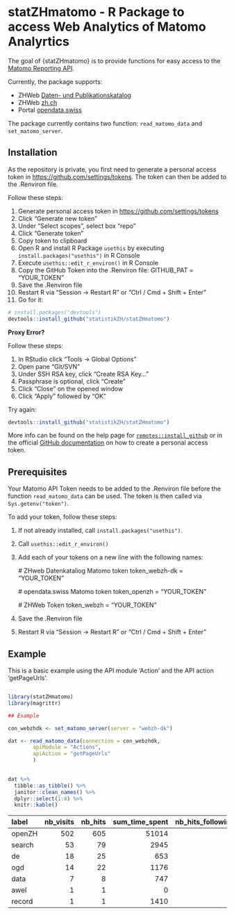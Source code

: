 
<!-- README.md is generated from README.Rmd. Please edit that file -->

# statZHmatomo - R Package to access Web Analytics of Matomo Analyrtics

<!-- badges: start -->

<!-- badges: end -->

The goal of {statZHmatomo} is to provide functions for easy access to
the [Matomo Reporting
API](https://developer.matomo.org/api-reference/reporting-api).

Currently, the package supports:

  - ZHWeb [Daten- und
    Publikationskatalog](https://www.zh.ch/de/politik-staat/statistik-daten/datenkatalog.html#/home)
  - ZHWeb [zh.ch](https://www.zh.ch/de.html)
  - Portal [opendata.swiss](https://opendata.swiss/de/)

The package currently contains two function: `read_matomo_data` and
`set_matomo_server`.

## Installation

As the repository is private, you first need to generate a personal
access token in <https://github.com/settings/tokens>. The token can then
be added to the .Renviron file.

Follow these steps:

1.  Generate personal access token in
    <https://github.com/settings/tokens>
2.  Click “Generate new token”
3.  Under “Select scopes”, select box “repo”
4.  Click “Generate token”
5.  Copy token to clipboard
6.  Open R and install R Package `usethis` by executing
    `install.packages("usethis")` in R Console
7.  Execute `usethis::edit_r_environ()` in R Console
8.  Copy the GitHub Token into the .Renviron file: GITHUB\_PAT =
    “YOUR\_TOKEN”
9.  Save the .Renviron file
10. Restart R via “Session -\> Restart R” or “Ctrl / Cmd + Shift +
    Enter”
11. Go for it:

<!-- end list -->

``` r
# install.packages("devtools")
devtools::install_github("statistikZH/statZHmatomo")
```

**Proxy Error?**

Follow these steps:

1.  In RStudio click “Tools -\> Global Options”
2.  Open pane “Git/SVN”
3.  Under SSH RSA key, click “Create RSA Key…”
4.  Passphrase is optional, click “Create”
5.  Click “Close” on the opened window
6.  Click “Apply” followed by “OK”

Try again:

``` r
devtools::install_github("statistikZH/statZHmatomo")
```

More info can be found on the help page for
[`remotes::install_github`](https://remotes.r-lib.org/reference/install_github.html)
or in the official [GitHub
documentation](https://docs.github.com/en/github/authenticating-to-github/creating-a-personal-access-token)
on how to create a personal access token.

## Prerequisites

Your Matomo API Token needs to be added to the .Renviron file before the
function `read_matomo_data` can be used. The token is then called via
`Sys.getenv("token")`.

To add your token, follow these steps:

1.  If not already installed, call `install.packages("usethis")`.

2.  Call `usethis::edit_r_environ()`

3.  Add each of your tokens on a new line with the following names:
    
    \# ZHweb Datenkataliog Matomo token token\_webzh-dk = “YOUR\_TOKEN”
    
    \# opendata.swiss Matomo token token\_openzh = “YOUR\_TOKEN”
    
    \# ZHWeb Token token\_webzh = “YOUR\_TOKEN”

4.  Save the .Renviron file

5.  Restart R via “Session -\> Restart R” or “Ctrl / Cmd + Shift +
    Enter”

## Example

This is a basic example using the API module ‘Action’ and the API action
‘getPageUrls’.

``` r

library(statZHmatomo)
library(magrittr)

## Example

con_webzhdk <- set_matomo_server(server = "webzh-dk")

dat <- read_matomo_data(connection = con_webzhdk,
        apiModule = "Actions", 
        apiAction = "getPageUrls"
        )
        

dat %>% 
  tibble::as_tibble() %>% 
  janitor::clean_names() %>% 
  dplyr::select(1:8) %>% 
  knitr::kable()
```

| label  | nb\_visits | nb\_hits | sum\_time\_spent | nb\_hits\_following\_search | nb\_hits\_with\_time\_generation | min\_time\_generation | max\_time\_generation |
| :----- | ---------: | -------: | ---------------: | --------------------------: | -------------------------------: | --------------------: | --------------------: |
| openZH |        502 |      605 |            51014 |                         507 |                              573 |                 0.001 |                 4.322 |
| search |         53 |       79 |             2945 |                          24 |                               79 |                 0.001 |                 3.156 |
| de     |         18 |       25 |              653 |                          10 |                               25 |                 0.004 |                 0.111 |
| ogd    |         14 |       22 |             1176 |                           5 |                               21 |                 0.019 |                 0.438 |
| data   |          7 |        8 |              747 |                           2 |                                7 |                 0.005 |                 0.679 |
| awel   |          1 |        1 |                0 |                          NA |                                1 |                 0.012 |                 0.012 |
| record |          1 |        1 |             1410 |                           1 |                                1 |                 0.172 |                 0.172 |
